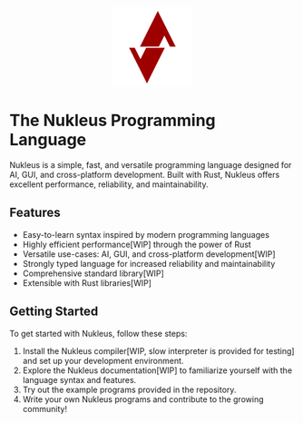 <div align="center">
  <img src="https://github.com/Nukleus-Language/nukleus/blob/main/images/logo.png" alt="Nukleus Logo" width="140" height="140"></img>
</div>

# The Nukleus Programming Language

Nukleus is a simple, fast, and versatile programming language designed for AI, GUI, and cross-platform development. Built with Rust, Nukleus offers excellent performance, reliability, and maintainability.

## Features

- Easy-to-learn syntax inspired by modern programming languages
- Highly efficient performance[WIP] through the power of Rust
- Versatile use-cases: AI, GUI, and cross-platform development[WIP]
- Strongly typed language for increased reliability and maintainability
- Comprehensive standard library[WIP]
- Extensible with Rust libraries[WIP]

## Getting Started

To get started with Nukleus, follow these steps:

1. Install the Nukleus compiler[WIP, slow interpreter is provided for testing] and set up your development environment.
2. Explore the Nukleus documentation[WIP] to familiarize yourself with the language syntax and features.
3. Try out the example programs provided in the repository.
4. Write your own Nukleus programs and contribute to the growing community!


